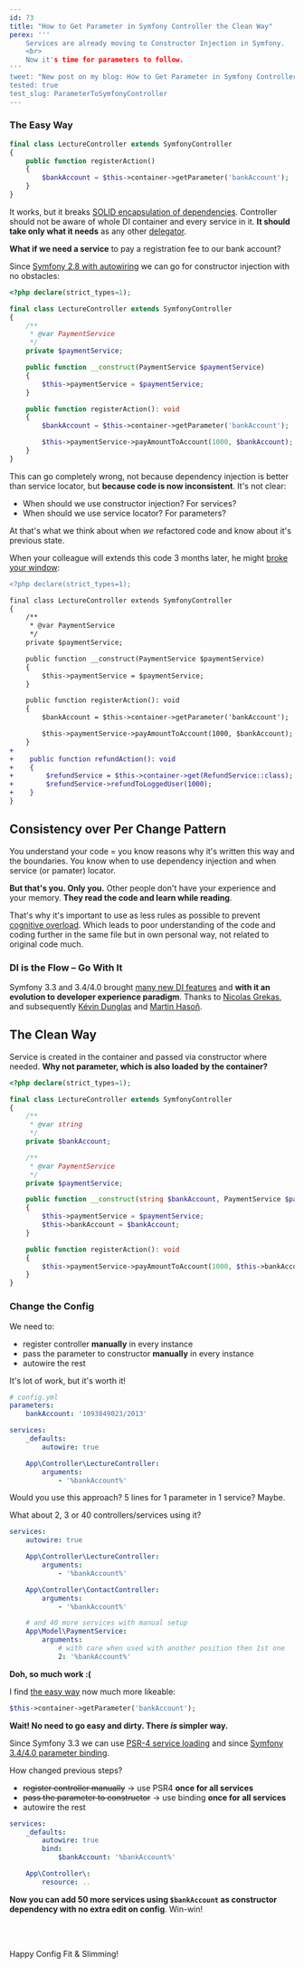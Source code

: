 ```yaml
---
id: 73
title: "How to Get Parameter in Symfony Controller the Clean Way"
perex: '''
    Services are already moving to Constructor Injection in Symfony.
    <br>
    Now it's time for parameters to follow.
'''
tweet: "New post on my blog: How to Get Parameter in Symfony Controller the Clean Way #symfony #php #di"
tested: true
test_slug: ParameterToSymfonyController
---
```



### The Easy Way

```php
final class LectureController extends SymfonyController
{
    public function registerAction()
    {
        $bankAccount = $this->container->getParameter('bankAccount');
    }
}
```

It works, but it breaks [SOLID encapsulation of dependencies](https://github.com/jupeter/clean-code-php#solid). Controller should not be aware of whole DI container and every service in it. **It should take only what it needs** as any other [delegator](/blog/2018/01/08/clean-and-decoupled-controllers-commands-and-event-subscribers-once-and-for-all-with-delegator-pattern/#delegator-pattern-to-the-strike-rescue-strike-prevention).

**What if we need a service** to pay a registration fee to our bank account?

Since [Symfony 2.8 with autowiring](https://symfony.com/blog/new-in-symfony-2-8-service-auto-wiring) we can go for constructor injection with no obstacles:

```php
<?php declare(strict_types=1);

final class LectureController extends SymfonyController
{
    /**
     * @var PaymentService
     */
    private $paymentService;

    public function __construct(PaymentService $paymentService)
    {
        $this->paymentService = $paymentService;
    }

    public function registerAction(): void
    {
        $bankAccount = $this->container->getParameter('bankAccount');

        $this->paymentService->payAmountToAccount(1000, $bankAccount);
    }
}
```

This can go completely wrong, not because dependency injection is better than service locator, but **because code is now inconsistent**. It's not clear:

- When should we use constructor injection? For services?
- When should we use service locator? For parameters?

At that's what we think about when *we* refactored code and know about it's previous state.

When your colleague will extends this code 3 months later, he might [broke your window](https://blog.codinghorror.com/the-broken-window-theory/):

```diff
<?php declare(strict_types=1);

final class LectureController extends SymfonyController
{
    /**
     * @var PaymentService
     */
    private $paymentService;

    public function __construct(PaymentService $paymentService)
    {
        $this->paymentService = $paymentService;
    }

    public function registerAction(): void
    {
        $bankAccount = $this->container->getParameter('bankAccount');

        $this->paymentService->payAmountToAccount(1000, $bankAccount);
    }
+
+    public function refundAction(): void
+    {
+        $refundService = $this->container->get(RefundService::class);
+        $refundService->refundToLoggedUser(1000);
+    }
}
```

## Consistency over Per Change Pattern

You understand your code = you know reasons why it's written this way and the boundaries. You know when to use dependency injection and when service (or pamater) locator.

**But that's you. Only you.** Other people don't have your experience and your memory. **They read the code and learn while reading**.

That's why it's important to use as less rules as possible to prevent [cognitive overload](https://chrismm.com/blog/writing-good-code-reduce-the-cognitive-load/). Which leads to poor understanding of the code and coding further in the same file but in own personal way, not related to original code much.

### DI is the Flow &ndash; Go With It

Symfony 3.3 and 3.4/4.0 brought [many new DI features](/blog/2017/05/07/how-to-refactor-to-new-dependency-injection-features-in-symfony-3-3/) and **with it an evolution to developer experience paradigm**. Thanks to [Nicolas Grekas](https://github.com/nicolasgrekas), and subsequently [Kévin Dunglas](https://github.com/dunglas) and [Martin Hasoň](https://github.com/hason).

## The Clean Way

Service is created in the container and passed via constructor where needed.
**Why not parameter, which is also loaded by the container?**

```php
<?php declare(strict_types=1);

final class LectureController extends SymfonyController
{
    /**
     * @var string
     */
    private $bankAccount;

    /**
     * @var PaymentService
     */
    private $paymentService;

    public function __construct(string $bankAccount, PaymentService $paymentService)
    {
        $this->paymentService = $paymentService;
        $this->bankAccount = $bankAccount;
    }

    public function registerAction(): void
    {
        $this->paymentService->payAmountToAccount(1000, $this->bankAccount);
    }
}
```

### Change the Config

We need to:

- register controller **manually** in every instance
- pass the parameter to constructor **manually** in every instance
- autowire the rest

It's lot of work, but it's worth it!

```yaml
# config.yml
parameters:
    bankAccount: '1093849023/2013'

services:
    _defaults:
        autowire: true

    App\Controller\LectureController:
        arguments:
            - '%bankAccount%'
```

Would you use this approach? 5 lines for 1 parameter in 1 service? Maybe.

What about 2, 3 or 40 controllers/services using it?

```yaml
services:
    autowire: true

    App\Controller\LectureController:
        arguments:
            - '%bankAccount%'

    App\Controller\ContactController:
        arguments:
            - '%bankAccount%'

    # and 40 more services with manual setup
    App\Model\PaymentService:
        arguments:
            # with care when used with another position then 1st one
            2: '%bankAccount%'
```

**Doh, so much work :(**

I find [the easy way](#the-easy-way) now much more likeable:

```php
$this->container->getParameter('bankAccount');
```

**Wait! No need to go easy and dirty. There *is* simpler way.**

Since Symfony 3.3 we can use [PSR-4 service loading](//blog/2017/05/07/how-to-refactor-to-new-dependency-injection-features-in-symfony-3-3/#4-use-psr-4-based-service-autodiscovery-and-registration/) and since [Symfony 3.4/4.0 parameter binding](https://symfony.com/blog/new-in-symfony-3-4-local-service-binding).

How changed previous steps?

- <strike>register controller manually</strike> → use PSR4 **once for all services**
- <strike>pass the parameter to constructor</strike> → use binding **once for all services**
- autowire the rest

```yaml
services:
    _defaults:
        autowire: true
        bind:
            $bankAccount: '%bankAccount%'

    App\Controller\:
        resource: ..
```

**Now you can add 50 more services using `$bankAccount` as constructor dependency with no extra edit on config**. Win-win!

<br><br>

Happy Config Fit & Slimming!
